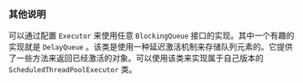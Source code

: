 ### 其他说明

可以通过配置 `Executor` 来使用任意 `BlockingQueue` 接口的实现。其中一个有趣的实现就是 `DelayQueue` 。该类是使用一种延迟激活机制来存储队列元素的。它提供了一些方法来返回已经激活的对象。可以使用该类来实现属于自己版本的 `ScheduledThreadPoolExecutor` 类。

